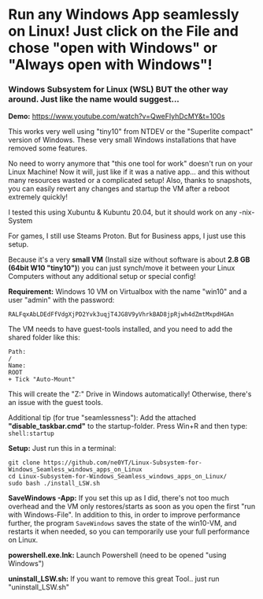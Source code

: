 # Run any Windows App seamlessly on Linux! Just click on the File and chose "open with Windows" or "Always open with Windows"!

### Windows Subsystem for Linux (WSL) BUT the other way around. Just like the name would suggest...

**Demo:**
https://www.youtube.com/watch?v=QweFIyhDcMY&t=100s

This works very well using "tiny10" from NTDEV or the "Superlite compact" version of Windows. 
These very small Windows installations that have removed some features.

No need to worry anymore that "this one tool for work" doesn't run on your Linux Machine! Now it will, just like if it was a native app… and this without many resources wasted or a complicated setup! Also, thanks to snapshots, you can easily revert any changes and startup the VM after a reboot extremely quickly!

I tested this using Xubuntu & Kubuntu 20.04, but it should work on any -nix-System

For games, I still use Steams Proton. But for Business apps, I just use this setup.

Because it's a very **small VM** (Install size without software is about **2.8 GB (64bit W10 "tiny10")**) you can just synch/move it between your Linux Computers without any additional setup or special config!

**Requirement:**
Windows 10 VM on Virtualbox with the name "win10" and a user "admin" with the password:
```
RALFqxAbLDEdFfVdgXjPD2Yvk3uqjT4JG8V9yVhrkBAD8jpRjwh4dZmtMxpdHGAn
```
The VM needs to have guest-tools installed, and you need to add the shared folder like this:
```
Path:
/
Name:
ROOT
+ Tick "Auto-Mount"
```
This will create the "Z:" Drive in Windows automatically! Otherwise, there's an issue with the guest tools.

Additional tip (for true "seamlessness"):
Add the attached **"disable_taskbar.cmd"** to the startup-folder.
Press Win+R and then type: ```shell:startup```

**Setup:**
Just run this in a terminal:
```
git clone https://github.com/ne0YT/Linux-Subsystem-for-Windows_Seamless_windows_apps_on_Linux
cd Linux-Subsystem-for-Windows_Seamless_windows_apps_on_Linux/
sudo bash ./install_LSW.sh
```

**SaveWindows -App:**
If you set this up as I did, there's not too much overhead and the VM only restores/starts as soon as you open the first "run with Windows-File".
In addition to this, in order to improve performance further, the program ```SaveWindows``` saves the state of the win10-VM, and restarts it when needed, so you can temporarily use your full performance on Linux.

**powershell.exe.lnk:**
Launch Powershell (need to be opened "using Windows")

**uninstall_LSW.sh:**
If you want to remove this great Tool.. just run "uninstall_LSW.sh"
